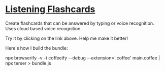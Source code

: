# [Listening Flashcards](https://mikeymckay.github.io/listeningFlashcards/)

Create flashcards that can be answered by typing or voice recognition. Uses cloud based voice recognition. 

Try it by clicking on the link above. Help me make it better!

Here's how I build the bundle:

npx browserify  -v -t coffeeify --debug --extension='.coffee' main.coffee | npx terser > bundle.js
